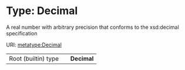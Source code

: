 
# Type: Decimal


A real number with arbitrary precision that conforms to the xsd:decimal specification

URI: [metatype:Decimal](https://w3id.org/linkml/meta/types/Decimal)

|  |  |  |
| --- | --- | --- |
| Root (builtin) type | | **Decimal** |
